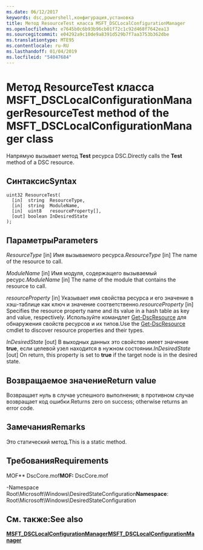 ```yaml
---
ms.date: 06/12/2017
keywords: dsc,powershell,конфигурация,установка
title: Метод ResourceTest класса MSFT_DSCLocalConfigurationManager
ms.openlocfilehash: e7645b0c6b93b96cb01f72c1c92d468f7642ea13
ms.sourcegitcommit: e04292a9c10de9a8391d529b7f7aa3753b362dbe
ms.translationtype: MTE95
ms.contentlocale: ru-RU
ms.lasthandoff: 01/04/2019
ms.locfileid: "54047684"
---
```

# <a name="resourcetest-method-of-the-msftdsclocalconfigurationmanager-class"></a><span data-ttu-id="8ca9f-103">Метод ResourceTest класса MSFT_DSCLocalConfigurationManager</span><span class="sxs-lookup"><span data-stu-id="8ca9f-103">ResourceTest method of the MSFT_DSCLocalConfigurationManager class</span></span>

<span data-ttu-id="8ca9f-104">Напрямую вызывает метод **Test** ресурса DSC.</span><span class="sxs-lookup"><span data-stu-id="8ca9f-104">Directly calls the **Test** method of a DSC resource.</span></span>

## <a name="syntax"></a><span data-ttu-id="8ca9f-105">Синтаксис</span><span class="sxs-lookup"><span data-stu-id="8ca9f-105">Syntax</span></span>

```mof
uint32 ResourceTest(
  [in]  string  ResourceType,
  [in]  string  ModuleName,
  [in]  uint8   resourceProperty[],
  [out] boolean InDesiredState
);
```

## <a name="parameters"></a><span data-ttu-id="8ca9f-106">Параметры</span><span class="sxs-lookup"><span data-stu-id="8ca9f-106">Parameters</span></span>

<span data-ttu-id="8ca9f-107">*ResourceType* \[in\] Имя вызываемого ресурса.</span><span class="sxs-lookup"><span data-stu-id="8ca9f-107">*ResourceType* \[in\] The name of the resource to call.</span></span>

<span data-ttu-id="8ca9f-108">*ModuleName* \[in\] Имя модуля, содержащего вызываемый ресурс.</span><span class="sxs-lookup"><span data-stu-id="8ca9f-108">*ModuleName* \[in\] The name of the module that contains the resource to call.</span></span>

<span data-ttu-id="8ca9f-109">*resourceProperty* \[in\] Указывает имя свойства ресурса и его значение в хэш-таблице как ключ и значение соответственно.</span><span class="sxs-lookup"><span data-stu-id="8ca9f-109">*resourceProperty* \[in\] Specifies the resource property name and its value in a hash table as key and value, respectively.</span></span> <span data-ttu-id="8ca9f-110">Используйте командлет [Get-DscResource](/powershell/module/PSDesiredStateConfiguration/Get-DscResource) для обнаружения свойств ресурсов и их типов.</span><span class="sxs-lookup"><span data-stu-id="8ca9f-110">Use the [Get-DscResource](/powershell/module/PSDesiredStateConfiguration/Get-DscResource) cmdlet to discover resource properties and their types.</span></span>

<span data-ttu-id="8ca9f-111">*InDesiredState* \[out\] В выходных данных это свойство имеет значение **true**, если целевой узел находится в нужном состоянии.</span><span class="sxs-lookup"><span data-stu-id="8ca9f-111">*InDesiredState* \[out\] On return, this property is set to **true** if the target node is in the desired state.</span></span>

## <a name="return-value"></a><span data-ttu-id="8ca9f-112">Возвращаемое значение</span><span class="sxs-lookup"><span data-stu-id="8ca9f-112">Return value</span></span>

<span data-ttu-id="8ca9f-113">Возвращает нуль в случае успешного выполнения; в противном случае возвращает код ошибки.</span><span class="sxs-lookup"><span data-stu-id="8ca9f-113">Returns zero on success; otherwise returns an error code.</span></span>

## <a name="remarks"></a><span data-ttu-id="8ca9f-114">Замечания</span><span class="sxs-lookup"><span data-stu-id="8ca9f-114">Remarks</span></span>

<span data-ttu-id="8ca9f-115">Это статический метод.</span><span class="sxs-lookup"><span data-stu-id="8ca9f-115">This is a static method.</span></span>

## <a name="requirements"></a><span data-ttu-id="8ca9f-116">Требования</span><span class="sxs-lookup"><span data-stu-id="8ca9f-116">Requirements</span></span>

<span data-ttu-id="8ca9f-117">MOF\*\* DscCore.mof</span><span class="sxs-lookup"><span data-stu-id="8ca9f-117">**MOF:** DscCore.mof</span></span>

<span data-ttu-id="8ca9f-118">-Namespace Root\Microsoft\Windows\DesiredStateConfiguration</span><span class="sxs-lookup"><span data-stu-id="8ca9f-118">**Namespace**: Root\Microsoft\Windows\DesiredStateConfiguration</span></span>

## <a name="see-also"></a><span data-ttu-id="8ca9f-119">См. также:</span><span class="sxs-lookup"><span data-stu-id="8ca9f-119">See also</span></span>

[<span data-ttu-id="8ca9f-120">**MSFT_DSCLocalConfigurationManager**</span><span class="sxs-lookup"><span data-stu-id="8ca9f-120">**MSFT_DSCLocalConfigurationManager**</span></span>](msft-dsclocalconfigurationmanager.md)